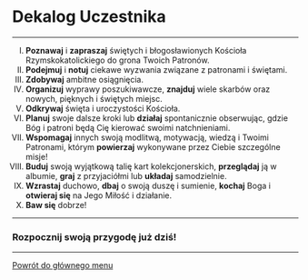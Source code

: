 # Dekalog Uczestnika
---
<ol type="I">
<li><strong>Poznawaj</strong> i <strong>zapraszaj</strong> świętych i błogosławionych Kościoła Rzymskokatolickiego do grona Twoich Patronów.</li>
<li><strong>Podejmuj</strong> i <strong>notuj</strong> ciekawe wyzwania związane z patronami i świętami.</li>
<li><strong>Zdobywaj</strong> ambitne osiągnięcia.</li>
<li><strong>Organizuj</strong> wyprawy poszukiwawcze, <strong>znajduj</strong> wiele skarbów oraz nowych, pięknych i świętych miejsc.</li>
<li><strong>Odkrywaj</strong> święta i uroczystości Kościoła.</li>
<li><strong>Planuj</strong> swoje dalsze kroki lub <strong>działaj</strong> spontanicznie obserwując, gdzie Bóg i patroni będą Cię kierować swoimi natchnieniami.</li>
<li><strong>Wspomagaj</strong> innych swoją modlitwą, motywacją, wiedzą i Twoimi Patronami, którym <strong>powierzaj</strong> wykonywane przez Ciebie szczególne misje!</li>
<li><strong>Buduj</strong> swoją wyjątkową talię kart kolekcjonerskich, <strong>przeglądaj</strong> ją w albumie, <strong>graj</strong> z przyjaciółmi lub <strong>układaj</strong> samodzielnie.</li>
<li><strong>Wzrastaj</strong> duchowo, <strong>dbaj</strong> o swoją duszę i sumienie, <strong>kochaj</strong> Boga i <strong>otwieraj się</strong> na Jego Miłość i działanie.</li>
<li><strong>Baw się</strong> dobrze!</li>
</ol>

---
### Rozpocznij swoją przygodę już dziś!

---
[Powrót do głównego menu](index.md)
